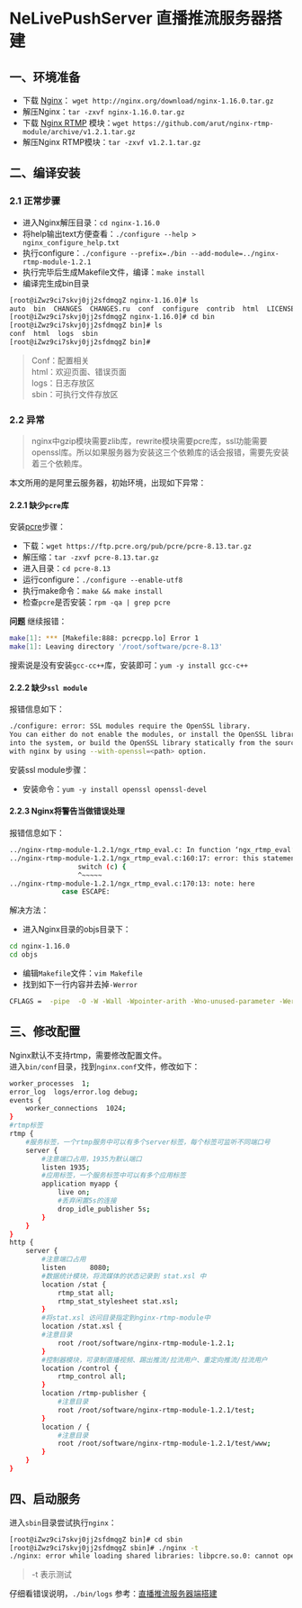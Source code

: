 # NeLivePushServer 直播推流服务器搭建

## 一、环境准备
* 下载 [Nginx](http://nginx.org/en/download.html)： `wget http://nginx.org/download/nginx-1.16.0.tar.gz`  
* 解压Nginx：`tar -zxvf nginx-1.16.0.tar.gz`  
* 下载 [Nginx RTMP](https://github.com/arut/nginx-rtmp-module) 模块：`wget https://github.com/arut/nginx-rtmp-module/archive/v1.2.1.tar.gz`  
* 解压Nginx RTMP模块：`tar -zxvf v1.2.1.tar.gz`  

## 二、编译安装
### 2.1 正常步骤
 * 进入Nginx解压目录：`cd nginx-1.16.0`  
 * 将help输出text方便查看：`./configure --help > nginx_configure_help.txt`  
 * 执行configure：`./configure --prefix=./bin --add-module=../nginx-rtmp-module-1.2.1`  
 * 执行完毕后生成Makefile文件，编译：`make install`  
 * 编译完生成bin目录  
 ```bash
[root@iZwz9ci7skvj0jj2sfdmqgZ nginx-1.16.0]# ls
auto  bin  CHANGES  CHANGES.ru  conf  configure  contrib  html  LICENSE  Makefile  man  nginx_configure_help.txt  objs  README  src
[root@iZwz9ci7skvj0jj2sfdmqgZ nginx-1.16.0]# cd bin
[root@iZwz9ci7skvj0jj2sfdmqgZ bin]# ls
conf  html  logs  sbin
[root@iZwz9ci7skvj0jj2sfdmqgZ bin]# 
 ```

> Conf：配置相关  
> html：欢迎页面、错误页面  
>  logs：日志存放区  
> sbin：可执行文件存放区  

### 2.2 异常
> nginx中gzip模块需要zlib库，rewrite模块需要pcre库，ssl功能需要openssl库。所以如果服务器为安装这三个依赖库的话会报错，需要先安装着三个依赖库。  

本文所用的是阿里云服务器，初始环境，出现如下异常：
#### 2.2.1 缺少`pcre`库
安装[pcre](https://www.pcre.org/)步骤：  
* 下载：`wget https://ftp.pcre.org/pub/pcre/pcre-8.13.tar.gz`  
* 解压缩：`tar -zxvf pcre-8.13.tar.gz`  
* 进入目录：`cd pcre-8.13`  
* 运行configure：`./configure --enable-utf8`  
* 执行make命令：`make && make install`  
* 检查`pcre`是否安装：`rpm -qa | grep pcre`  

**问题** 
继续报错：
```bash
make[1]: *** [Makefile:888: pcrecpp.lo] Error 1
make[1]: Leaving directory '/root/software/pcre-8.13'
```

搜索说是没有安装`gcc-cc++`库，安装即可：`yum -y install gcc-c++`  

#### 2.2.2 缺少`ssl module`
报错信息如下：  
```bash
./configure: error: SSL modules require the OpenSSL library.
You can either do not enable the modules, or install the OpenSSL library
into the system, or build the OpenSSL library statically from the source
with nginx by using --with-openssl=<path> option.
```
安装ssl module步骤：  
* 安装命令：`yum -y install openssl openssl-devel`

#### 2.2.3  Nginx将警告当做错误处理
报错信息如下：  
```bash
../nginx-rtmp-module-1.2.1/ngx_rtmp_eval.c: In function ‘ngx_rtmp_eval’:
../nginx-rtmp-module-1.2.1/ngx_rtmp_eval.c:160:17: error: this statement may fall through [-Werror=implicit-fallthrough=]
                 switch (c) {
                 ^~~~~~
../nginx-rtmp-module-1.2.1/ngx_rtmp_eval.c:170:13: note: here
             case ESCAPE:
```
解决方法：  
* 进入Nginx目录的objs目录下：  
```bash
cd nginx-1.16.0
cd objs
```
* 编辑`Makefile`文件：`vim Makefile`    
* 找到如下一行内容并去掉`-Werror`  
```bash
CFLAGS =  -pipe  -O -W -Wall -Wpointer-arith -Wno-unused-parameter -Werror -g　
```

## 三、修改配置
Nginx默认不支持rtmp，需要修改配置文件。  
进入`bin/conf`目录，找到`nginx.conf`文件，修改如下：  
```bash
worker_processes  1;
error_log  logs/error.log debug;
events {
    worker_connections  1024;
}
#rtmp标签
rtmp {
    #服务标签，一个rtmp服务中可以有多个server标签，每个标签可监听不同端口号
    server {
        #注意端口占用，1935为默认端口
        listen 1935;
        #应用标签，一个服务标签中可以有多个应用标签
        application myapp {
            live on;
            #丢弃闲置5s的连接
            drop_idle_publisher 5s;
        }
    }
}
http {
    server {
        #注意端口占用
        listen      8080;
        #数据统计模块，将流媒体的状态记录到 stat.xsl 中
        location /stat {
            rtmp_stat all;
            rtmp_stat_stylesheet stat.xsl;
        }
        #将stat.xsl 访问目录指定到nginx-rtmp-module中
        location /stat.xsl {
        #注意目录
            root /root/software/nginx-rtmp-module-1.2.1;
        }
        #控制器模块，可录制直播视频、踢出推流/拉流用户、重定向推流/拉流用户
        location /control {
            rtmp_control all;
        }
        location /rtmp-publisher {
            #注意目录
            root /root/software/nginx-rtmp-module-1.2.1/test;
        }
        location / {
            #注意目录
            root /root/software/nginx-rtmp-module-1.2.1/test/www;
        }
    }
}
```



## 四、启动服务

进入`sbin`目录尝试执行`nginx`：  

```bash
[root@iZwz9ci7skvj0jj2sfdmqgZ bin]# cd sbin
[root@iZwz9ci7skvj0jj2sfdmqgZ sbin]# ./nginx -t
./nginx: error while loading shared libraries: libpcre.so.0: cannot open shared object file: No such file or directory
```

> -t 表示测试  

仔细看错误说明，`./bin/logs`
参考：[直播推流服务器端搭建](https://www.jianshu.com/p/cf7f0552ffe9)

